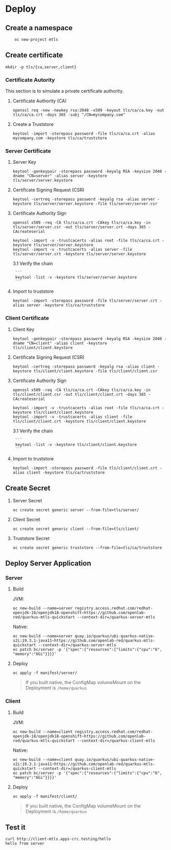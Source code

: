 # Deploy

## Create a namespace

```
    oc new-project mtls
```

## Create certificate

```
mkdir -p tls/{ca,server,client}
```

### Certificate Autority

This section is to simulate a private certificate authority.

1. Certificate Authority (CA)

    ```
    openssl req -new -newkey rsa:2048 -x509 -keyout tls/ca/ca.key -out tls/ca/ca.crt -days 365 -subj "/CN=mycompany.com"
    ```

2. Create a Truststore

    ```
    keytool -import -storepass password -file tls/ca/ca.crt -alias mycompany.com -keystore tls/ca/truststore
    ```

### Server Certificate

1. Server Key

    ```
    keytool -genkeypair -storepass password -keyalg RSA -keysize 2048 -dname "CN=server" -alias server -keystore tls/server/server.keystore
    ```

2. Certificate Signing Request (CSR)

    ```
    keytool -certreq -storepass password -keyalg rsa -alias server -keystore tls/server/server.keystore -file tls/server/server.csr
    ```

3. Certificate Authority Sign

    ```
    openssl x509 -req -CA tls/ca/ca.crt -CAkey tls/ca/ca.key -in tls/server/server.csr -out tls/server/server.crt -days 365 -CAcreateserial
    
    keytool -import -v -trustcacerts -alias root -file tls/ca/ca.crt -keystore tls/server/server.keystore
    keytool -import -v -trustcacerts -alias server -file tls/server/server.crt -keystore tls/server/server.keystore
    ```

    3.1 Verify the chain

        ```
        keytool -list -v -keystore tls/server/server.keystore
        ```

4. Import to truststore

    ```
    keytool -import -storepass password -file tls/server/server.crt -alias server -keystore tls/ca/truststore
    ```

### Client Certificate

1. Client Key

    ```
    keytool -genkeypair -storepass password -keyalg RSA -keysize 2048 -dname "CN=client" -alias client -keystore tls/client/client.keystore
    ```

2. Certificate Signing Request (CSR)

    ```
    keytool -certreq -storepass password -keyalg rsa -alias client -keystore tls/client/client.keystore -file tls/client/client.csr
    ```

3. Certificate Authority Sign

    ```
    openssl x509 -req -CA tls/ca/ca.crt -CAkey tls/ca/ca.key -in tls/client/client.csr -out tls/client/client.crt -days 365 -CAcreateserial

    keytool -import -v -trustcacerts -alias root -file tls/ca/ca.crt -keystore tls/client/client.keystore
    keytool -import -v -trustcacerts -alias client -file tls/client/client.crt -keystore tls/client/client.keystore
    ```

    3.1 Verify the chain

        ```
        keytool -list -v -keystore tls/client/client.keystore
        ```

4. Import to truststore

    ```
    keytool -import -storepass password -file tls/client/client.crt -alias client -keystore tls/ca/truststore
    ```

## Create Secret

1. Server Secret

   ```
   oc create secret generic server --from-file=tls/server/
   ```

2. Client Secret

   ```
   oc create secret generic client --from-file=tls/client/
   ```

3. Truststore Secret

   ```
   oc create secret generic truststore --from-file=tls/ca/truststore
   ```

## Deploy Server Application

### Server

1. Build

    JVM:
    ```
    oc new-build --name=server registry.access.redhat.com/redhat-openjdk-18/openjdk18-openshift~https://github.com/openlab-red/quarkus-mtls-quickstart --context-dir=/quarkus-server-mtls
    ```

    Native:
    ```
    oc new-build --name=server quay.io/quarkus/ubi-quarkus-native-s2i:19.3.1-java11~https://github.com/openlab-red/quarkus-mtls-quickstart --context-dir=/quarkus-server-mtls
    oc patch bc/server -p '{"spec":{"resources":{"limits":{"cpu":"6", "memory":"6Gi"}}}}'
    ```

2. Deploy

    ```
    oc apply -f manifest/server/
    ```

    > If you built native, the ConfigMap volumeMount on the Deployment is `/home/quarkus`

### Client

1. Build

    JVM:
    ```
    oc new-build --name=client registry.access.redhat.com/redhat-openjdk-18/openjdk18-openshift~https://github.com/openlab-red/quarkus-mtls-quickstart --context-dir=/quarkus-client-mtls
    ```

    Native:
    ```
    oc new-build --name=client quay.io/quarkus/ubi-quarkus-native-s2i:19.3.1-java11~https://github.com/openlab-red/quarkus-mtls-quickstart --context-dir=/quarkus-client-mtls
    oc patch bc/server -p '{"spec":{"resources":{"limits":{"cpu":"6", "memory":"6Gi"}}}}'
    ```

2. Deploy

    ```
    oc apply -f manifest/client/
    ```

    > If you built native, the ConfigMap volumeMount on the Deployment is `/home/quarkus`


## Test it

```
curl http://client-mtls.apps-crc.testing/hello
hello from server
```
